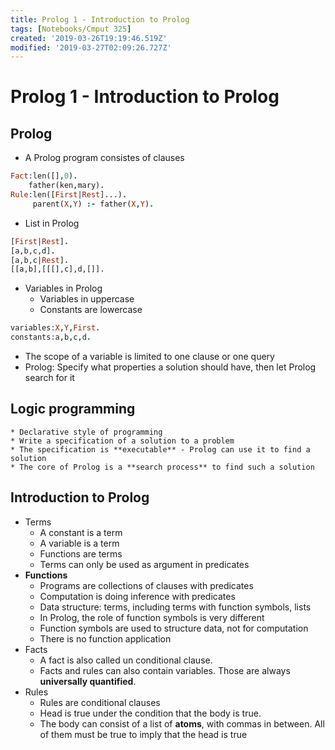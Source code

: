 ```yaml
---
title: Prolog 1 - Introduction to Prolog
tags: [Notebooks/Cmput 325]
created: '2019-03-26T19:19:46.519Z'
modified: '2019-03-27T02:09:26.727Z'
---
```


# Prolog 1 - Introduction to Prolog
## Prolog
  * A Prolog program consistes of clauses
  ```prolog
  Fact:len([],0).
      father(ken,mary).
  Rule:len([First|Rest]...).
       parent(X,Y) :- father(X,Y).
  ```
  * List in Prolog
  ```prolog
  [First|Rest].
  [a,b,c,d].
  [a,b,c|Rest].
  [[a,b],[[[],c],d,[]].
  ```
  * Variables in Prolog
    * Variables in uppercase
    * Constants are lowercase
  ```prolog
  variables:X,Y,First.
  constants:a,b,c,d.
  ```
  * The scope of a variable is limited to one clause or one query
  * Prolog: Specify what properties a solution should have, then let Prolog search for it

  ## Logic programming
    * Declarative style of programming
    * Write a specification of a solution to a problem
    * The specification is **executable** - Prolog can use it to find a solution
    * The core of Prolog is a **search process** to find such a solution

## Introduction to Prolog
  * Terms
    * A constant is a term
    * A variable is a term
    * Functions are terms
    * Terms can only be used as argument in predicates
  * **Functions**
    * Programs are collections of clauses with predicates
    * Computation is doing inference with predicates 
    * Data structure: terms, including terms with function symbols, lists 
    * In Prolog, the role of function symbols is very different 
    * Function symbols are used to structure data, not for computation 
    * There is no function application
  * Facts
    * A fact is also called un conditional clause.
    * Facts and rules can also contain variables. Those are always **universally quantified**.
  * Rules
    * Rules are conditional clauses
    * Head is true under the condition that the body is true.
    * The body can consist of a list of **atoms**, with commas in between. All of them must be true to imply that the head is true
  

  
